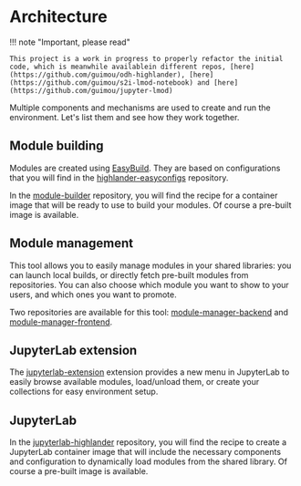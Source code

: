 # Architecture

!!! note "Important, please read"

    This project is a work in progress to properly refactor the initial code, which is meanwhile availablein different repos, [here](https://github.com/guimou/odh-highlander), [here](https://github.com/guimou/s2i-lmod-notebook) and [here](https://github.com/guimou/jupyter-lmod)

Multiple components and mechanisms are used to create and run the environment. Let's list them and see how they work together.

## Module building

Modules are created using [EasyBuild](https://easybuild.io/). They are based on configurations that you will find in the [highlander-easyconfigs](https://github.com/odh-highlander/highlander-easyconfigs) repository.

In the [module-builder](https://github.com/odh-highlander/module-builder) repository, you will find the recipe for a container image that will be ready to use to build your modules. Of course a pre-built image is available.

## Module management

This tool allows you to easily manage modules in your shared libraries: you can launch local builds, or directly fetch pre-built modules from repositories. You can also choose which module you want to show to your users, and which ones you want to promote.

Two repositories are available for this tool: [module-manager-backend](https://github.com/odh-highlander/module-manager-backend) and [module-manager-frontend](https://github.com/odh-highlander/module-manager-frontend).

## JupyterLab extension

The [jupyterlab-extension](https://github.com/odh-highlander/jupyterlab-extension) extension provides a new menu in JupyterLab to easily browse available modules, load/unload them, or create your collections for easy environment setup.

## JupyterLab

In the [jupyterlab-highlander](https://github.com/odh-highlander/jupyterlab-highlander) repository, you will find the recipe to create a JupyterLab container image that will include the necessary components and configuration to dynamically load modules from the shared library. Of course a pre-built image is available.

